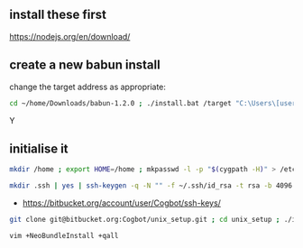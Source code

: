 ## install these first ##

https://nodejs.org/en/download/

## create a new babun install ##

change the target address as appropriate:

```bash
cd ~/home/Downloads/babun-1.2.0 ; ./install.bat /target "C:\Users\[username]\babun"\
```

Y

## initialise it ##

```bash
mkdir /home ; export HOME=/home ; mkpasswd -l -p "$(cygpath -H)" > /etc/passwd | cd ~
```

```bash
mkdir .ssh | yes | ssh-keygen -q -N "" -f ~/.ssh/id_rsa -t rsa -b 4096 -C "luke.avery@live.co.uk" ; sudo chmod 600 ~/.ssh/* ; cat ~/.ssh/id_rsa.pub
```

* https://bitbucket.org/account/user/Cogbot/ssh-keys/

```bash
git clone git@bitbucket.org:Cogbot/unix_setup.git ; cd unix_setup ; ./install.sh
```

```bash
vim +NeoBundleInstall +qall
```
